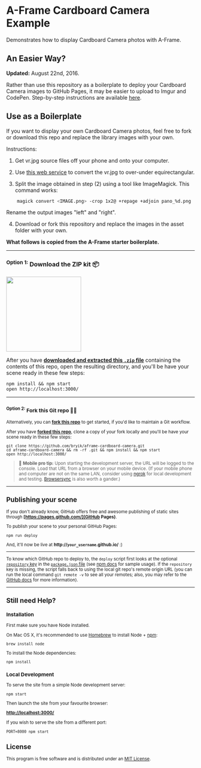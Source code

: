 # A-Frame Cardboard Camera Example

Demonstrates how to display Cardboard Camera photos with A-Frame.

## An Easier Way?

**Updated:** August 22nd, 2016.

Rather than use this repository as a boilerplate to deploy your Cardboard Camera images to GitHub Pages, it may be easier to upload to Imgur and CodePen. Step-by-step instructions are available [here](http://bl.ocks.org/bryik/68b4044557f25bd9c578540fc4969b65).

## Use as a Boilerplate

If you want to display your own Cardboard Camera photos, feel free to fork or download this repo and replace the library images with your own.

Instructions:

1) Get vr.jpg source files off your phone and onto your computer.

2) Use [this web service](https://storage.googleapis.com/cardboard-camera-converter/index.html) to convert the vr.jpg to over-under equirectangular.

3) Split the image obtained in step (2) using a tool like ImageMagick. This command works:

```bash
    magick convert <IMAGE.png> -crop 1x2@ +repage +adjoin pano_%d.png
```

Rename the output images "left" and "right".

4) Download or fork this repository and replace the images in the asset folder with your own.

**What follows is copied from the A-Frame starter boilerplate.**

<hr>

### <sup>Option 1:</sup> Download the ZIP kit 📦

[<img src="http://i.imgur.com/UVPZoM0.png" width="200">](https://github.com/bryik/aframe-cardboard-camera/archive/master.zip)

After you have __[downloaded and extracted this `.zip` file](https://github.com/bryik/aframe-cardboard-camera/archive/master.zip)__ containing the contents of this repo, open the resulting directory, and you'll be have your scene ready in these few steps:

    npm install && npm start
    open http://localhost:3000/

<hr>

### <small><sup>Option 2:</sup> Fork this Git repo 🍴🐙

Alternatively, you can __[fork this repo](https://github.com/bryik/aframe-cardboard-camera/fork)__ to get started, if you'd like to maintain a Git workflow.

After you have __[forked this repo](https://github.com/bryik/aframe-cardboard-camera/fork)__, clone a copy of your fork locally and you'll be have your scene ready in these few steps:

    git clone https://github.com/bryik/aframe-cardboard-camera.git
    cd aframe-cardboard-camera && rm -rf .git && npm install && npm start
    open http://localhost:3000/

> :iphone: **Mobile pro tip:** Upon starting the development server, the URL will be logged to the console. Load that URL from a browser on your mobile device. (If your mobile phone and computer are not on the same LAN, consider using [ngrok](https://ngrok.com/) for local development and testing. [Browsersync](https://www.browsersync.io/) is also worth a gander.)

<hr>

## Publishing your scene

If you don't already know, GitHub offers free and awesome publishing of static sites through __[https://pages.github.com/](GitHub Pages)__.

To publish your scene to your personal GitHub Pages:

    npm run deploy

And, it'll now be live at __http://`your_username`.github.io/__ :)

<hr>

To know which GitHub repo to deploy to, the `deploy` script first looks at the optional [`repository` key](https://docs.npmjs.com/files/package.json#repository) in the [`package.json` file](package.json) (see [npm docs](https://docs.npmjs.com/files/package.json#repository) for sample usage). If the `repository` key is missing, the script falls back to using the local git repo's remote origin URL (you can run the local command `git remote -v` to see all your remotes; also, you may refer to the [GitHub docs](https://help.github.com/articles/about-remote-repositories/) for more information).

<hr>

## Still need Help?

### Installation

First make sure you have Node installed.

On Mac OS X, it's recommended to use [Homebrew](http://brew.sh/) to install Node + [npm](https://www.npmjs.com):

    brew install node

To install the Node dependencies:

    npm install


### Local Development

To serve the site from a simple Node development server:

    npm start

Then launch the site from your favourite browser:

[__http://localhost:3000/__](http://localhost:3000/)

If you wish to serve the site from a different port:

    PORT=8000 npm start


## License

This program is free software and is distributed under an [MIT License](LICENSE).
